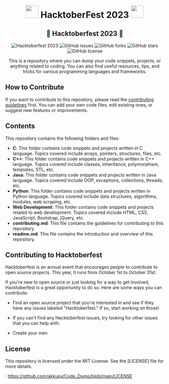 

<h1 align="center">
  <img src="https://octodex.github.com/images/original.png" width="40" /> HacktoberFest 2023 <img src="https://octodex.github.com/images/original.png" width="40" />
</h1>

<div align="center">
  <h2>🎃 Hacktoberfest 2023 🎃</h2>

  ![Hacktoberfest 2023](https://img.shields.io/badge/Hacktoberfest-2023-orange)
  ![GitHub issues](https://img.shields.io/github/issues/akkupy/Code_Dump)
  ![GitHub forks](https://img.shields.io/github/forks/akkupy/Code_Dump)
  ![GitHub stars](https://img.shields.io/github/stars/akkupy/Code_Dump)
  ![GitHub license](https://img.shields.io/github/license/akkupy/Code_Dump)

  <p>This is a repository where you can dump your code snippets, projects, or anything related to coding. You can also find useful resources, tips, and tricks for various programming languages and frameworks.</p>
</div>

## How to Contribute

If you want to contribute to this repository, please read the [contributing guidelines](https://github.com/akkupy/Code_Dump/blob/main/contributing.md) first. You can add your own code files, edit existing ones, or suggest new features or improvements.

## Contents

This repository contains the following folders and files:

- **C**: This folder contains code snippets and projects written in C language. Topics covered include arrays, pointers, structures, files, etc.
- **C++**: This folder contains code snippets and projects written in C++ language. Topics covered include classes, inheritance, polymorphism, templates, STL, etc.
- **Java**: This folder contains code snippets and projects written in Java language. Topics covered include OOP, exceptions, collections, threads, etc.
- **Python**: This folder contains code snippets and projects written in Python language. Topics covered include data structures, algorithms, modules, web scraping, etc.
- **Web Development**: This folder contains code snippets and projects related to web development. Topics covered include HTML, CSS, JavaScript, Bootstrap, jQuery, etc.
- **contributing.md**: This file contains the guidelines for contributing to this repository.
- **readme.md**: This file contains the introduction and overview of this repository.

## Contributing to Hacktoberfest

Hacktoberfest is an annual event that encourages people to contribute to open source projects. This year, it runs from October 1st to October 31st.

If you're new to open source or just looking for a way to get involved, Hacktoberfest is a great opportunity to do so. Here are some ways you can contribute:

- Find an open source project that you're interested in and see if they have any issues labeled "Hacktoberfest." If so, start working on those!

- If you can't find any Hacktoberfest issues, try looking for other issues that you can help with.

- Create your own.


## License

This repository is licensed under the MIT License. See the [LICENSE] file for more details.

: https://github.com/akkupy/Code_Dump/blob/main/LICENSE

